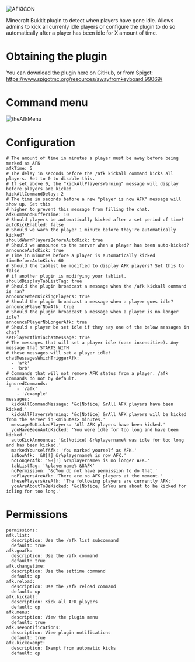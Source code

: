 ![AFKICON](https://user-images.githubusercontent.com/60233722/106799057-6720f100-6624-11eb-9245-69ee555e9811.PNG)

Minecraft Bukkit plugin to detect when players have gone idle. Allows admins to kick all currenly idle players or configure the plugin to do so automatically after a player has been idle for X amount of time.

# Obtaining the plugin

You can download the plugin here on GitHub, or from Spigot: https://www.spigotmc.org/resources/awayfromkeyboard.99069/

# Command menu

![theAfkMenu](https://user-images.githubusercontent.com/60233722/148627881-e7a3ca7a-c6c6-4cbf-85e0-a421d48192e2.PNG)

# Configuration
```
# The amount of time in minutes a player must be away before being marked as AFK
afkTime: 5
# The delay in seconds before the /afk kickall command kicks all players. Set to 0 to disable this.
# If set above 0, the "kickAllPlayersWarning" message will display before players are kicked
kickAllCommandDelay: 2
# The time in seconds before a new "player is now AFK" message will show up. Set this
# higher to prevent this message from filling the chat.
afkCommandBufferTime: 10
# Should players be automatically kicked after a set period of time?
autoKickEnabled: false
# Should we warn the player 1 minute before they're automatically kicked?
shouldWarnPlayersBeforeAutoKick: true
# Should we announce to the server when a player has been auto-kicked?
announceAutoKick: true
# Time in minutes before a player is automatically kicked
timeBeforeAutoKick: 60
# Should the tablist be modified to display AFK players? Set this to false
# if another plugin is modifying your tablist.
shouldDisplayTabListTag: true
# Should the plugin broadcast a message when the /afk kickall command is ran?
announceWhenKickingPlayers: true
# Should the plugin broadcast a message when a player goes idle?
announcePlayerNowAfk: true
# Should the plugin broadcast a message when a player is no longer idle?
announcePlayerNoLongerAfk: true
# Should a player be set idle if they say one of the below messages in chat?
setPlayerAfkViaChatMessage: true
# The messages that will set a player idle (case insensitive). Any message that STARTS WITH
# these messages will set a player idle!
chatMessagesWhichTriggerAfk:
  - 'afk'
  - 'brb'
# Commands that will not remove AFK status from a player. /afk commands do not by default.
ignoredCommands:
    - '/afk'
    - '/example'
messages:
  kickAllCommandMessage: '&c[Notice] &rAll AFK players have been kicked.'
  kickAllPlayersWarning: '&c[Notice] &rAll AFK players will be kicked from the server in <minutes> minutes.'
  messageToKickedPlayers: 'All AFK players have been kicked.'
  youHaveBeenAutoKicked: 'You were idle for too long and have been kicked.'
  autoKickAnnounce: '&c[Notice] &r%playername% was idle for too long and has been kicked.'
  markedYourselfAfk: 'You marked yourself as AFK.'
  isNowAfk: '&8[!] &r%playername% is now AFK.'
  noLongerAfk: '&8[!] &r%playername% is no longer AFK.'
  tabListTag: '%playername% &8AFK'
  noPermission: '&cYou do not have permission to do that.'
  noPlayersAreAfk: 'There are no AFK players at the moment.'
  thesePlayersAreAfk: 'The following players are currently AFK:'
  youAreAboutToBeKicked: '&c[Notice] &rYou are about to be kicked for idling for too long.'
  ```
  
  # Permissions
  
  ```
  permissions:
  afk.list:
    description: Use the /afk list subcommand
    default: true
  afk.goafk:
    description: Use the /afk command
    default: true
  afk.changetime:
    description: Use the settime command
    default: op
  afk.reload:
    description: Use the /afk reload command
    default: op
  afk.kickall:
    description: Kick all AFK players
    default: op
  afk.menu:
    description: View the plugin menu
    default: true
  afk.seenotifications:
    description: View plugin notifications
    default: true
  afk.kickexempt:
    description: Exempt from automatic kicks
    default: op
  

